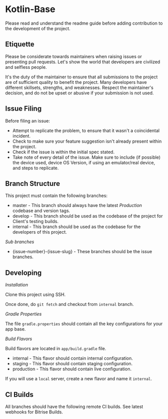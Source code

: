 # Kotlin-Base

Please read and understand the readme guide before adding contribution to the development of the project.

## Etiquette

Please be considerate towards maintainers when raising issues or presenting pull requests. Let's show the
world that developers are civilized and selfless people.

It's the duty of the maintainer to ensure that all submissions to the project are of sufficient
quality to benefit the project. Many developers have different skillsets, strengths, and weaknesses. Respect the maintainer's decision, and do not be upset or abusive if your submission is not used.

## Issue Filing

Before filing an issue:

- Attempt to replicate the problem, to ensure that it wasn't a coincidental incident.
- Check to make sure your feature suggestion isn't already present within the project.
- Check if the issue is within the initial spec stated.
- Take note of every detail of the issue. Make sure to include (if possible) the device used, device OS Version, if using an emulator/real device, and steps to replicate.

## Branch Structure

This project must contain the following branches:

- master - This branch should always have the latest *Production* codebase and version tags.
- develop - This branch should be used as the codebase of the project for Client's testing builds. 
- internal - This branch should be used as the codebase for the developers of this project. 

*Sub branches*
- {issue-number}-{issue-slug} - These branches should be the issue branches.

## Developing

*Installation*

Clone this project using SSH.

Once done, do `git fetch` and checkout from `internal` branch.

*Gradle Properties*

The file `gradle.properties` should contain all the key configurations for your app base.

*Build Flavors*

Build flavors are located in `app/build.gradle` file.
- internal - This flavor should contain internal configuration.
- staging - This flavor should contain staging configuration.
- production - This flavor should contain live configuration.

If you will use a `local` server, create a new flavor and name it `internal`.


## CI Builds

All branches should have the following remote CI builds. See latest webhooks for Bitrise Builds.

